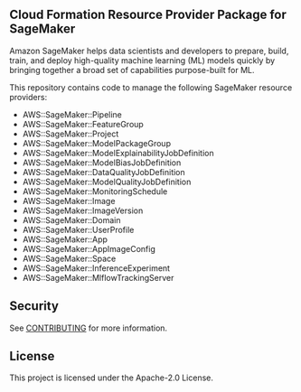 ## Cloud Formation Resource Provider Package for SageMaker

Amazon SageMaker helps data scientists and developers to prepare, build, train, and deploy high-quality machine learning (ML) models quickly by bringing together a broad set of capabilities purpose-built for ML.

This repository contains code to manage the following SageMaker resource providers:


- AWS::SageMaker::Pipeline
- AWS::SageMaker::FeatureGroup
- AWS::SageMaker::Project
- AWS::SageMaker::ModelPackageGroup
- AWS::SageMaker::ModelExplainabilityJobDefinition
- AWS::SageMaker::ModelBiasJobDefinition
- AWS::SageMaker::DataQualityJobDefinition
- AWS::SageMaker::ModelQualityJobDefinition
- AWS::SageMaker::MonitoringSchedule
- AWS::SageMaker::Image
- AWS::SageMaker::ImageVersion
- AWS::SageMaker::Domain
- AWS::SageMaker::UserProfile
- AWS::SageMaker::App
- AWS::SageMaker::AppImageConfig
- AWS::SageMaker::Space
- AWS::SageMaker::InferenceExperiment
- AWS::SageMaker::MlflowTrackingServer


## Security

See [CONTRIBUTING](CONTRIBUTING.md#security-issue-notifications) for more information.

## License

This project is licensed under the Apache-2.0 License.
